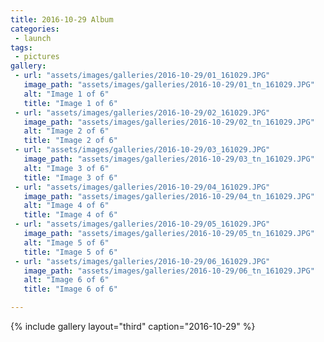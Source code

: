 ```yaml
---
title: 2016-10-29 Album
categories:
 - launch
tags:
 - pictures
gallery:
 - url: "assets/images/galleries/2016-10-29/01_161029.JPG"
   image_path: "assets/images/galleries/2016-10-29/01_tn_161029.JPG"
   alt: "Image 1 of 6"
   title: "Image 1 of 6"
 - url: "assets/images/galleries/2016-10-29/02_161029.JPG"
   image_path: "assets/images/galleries/2016-10-29/02_tn_161029.JPG"
   alt: "Image 2 of 6"
   title: "Image 2 of 6"
 - url: "assets/images/galleries/2016-10-29/03_161029.JPG"
   image_path: "assets/images/galleries/2016-10-29/03_tn_161029.JPG"
   alt: "Image 3 of 6"
   title: "Image 3 of 6"
 - url: "assets/images/galleries/2016-10-29/04_161029.JPG"
   image_path: "assets/images/galleries/2016-10-29/04_tn_161029.JPG"
   alt: "Image 4 of 6"
   title: "Image 4 of 6"
 - url: "assets/images/galleries/2016-10-29/05_161029.JPG"
   image_path: "assets/images/galleries/2016-10-29/05_tn_161029.JPG"
   alt: "Image 5 of 6"
   title: "Image 5 of 6"
 - url: "assets/images/galleries/2016-10-29/06_161029.JPG"
   image_path: "assets/images/galleries/2016-10-29/06_tn_161029.JPG"
   alt: "Image 6 of 6"
   title: "Image 6 of 6"

---
```


{% include gallery layout="third" caption="2016-10-29" %}

